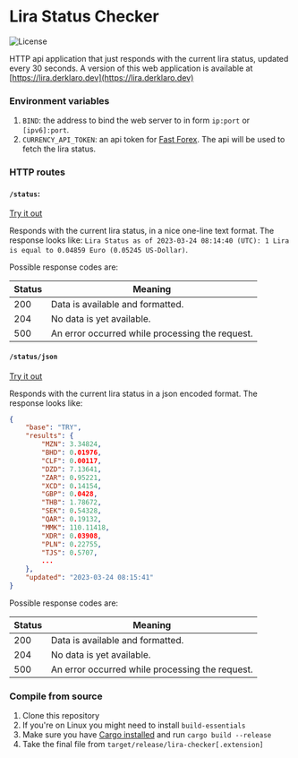 # Lira Status Checker

![License](https://img.shields.io/github/license/derklaro/lira-checker)

HTTP api application that just responds with the current lira status, updated every 30 seconds. A version of this web
application is available at [https://lira.derklaro.dev](https://lira.derklaro.dev)

### Environment variables

1. `BIND`: the address to bind the web server to in form `ip:port` or `[ipv6]:port`.
2. `CURRENCY_API_TOKEN`: an api token for [Fast Forex](https://www.fastforex.io/). The api will be used to fetch the lira status.

### HTTP routes

#### `/status`:

[Try it out](https://lira.derklaro.dev/status)

Responds with the current lira status, in a nice one-line text format. The response looks like: `Lira Status as of 2023-03-24 08:14:40 (UTC): 1 Lira is equal to 0.04859 Euro (0.05245 US-Dollar)`.

Possible response codes are:

| Status | Meaning                                         |
|--------|-------------------------------------------------|
| 200    | Data is available and formatted.                |
| 204    | No data is yet available.                       |
| 500    | An error occurred while processing the request. |

#### `/status/json`

[Try it out](https://lira.derklaro.dev/status/json)

Responds with the current lira status in a json encoded format. The response looks like:
```json
{
    "base": "TRY",
    "results": {
        "MZN": 3.34824,
        "BHD": 0.01976,
        "CLF": 0.00117,
        "DZD": 7.13641,
        "ZAR": 0.95221,
        "XCD": 0.14154,
        "GBP": 0.0428,
        "THB": 1.78672,
        "SEK": 0.54328,
        "QAR": 0.19132,
        "MMK": 110.11418,
        "XDR": 0.03908,
        "PLN": 0.22755,
        "TJS": 0.5707,
        ...
    },
    "updated": "2023-03-24 08:15:41"
}
```

Possible response codes are:

| Status | Meaning                                         |
|--------|-------------------------------------------------|
| 200    | Data is available and formatted.                |
| 204    | No data is yet available.                       |
| 500    | An error occurred while processing the request. |

### Compile from source

1. Clone this repository
2. If you're on Linux you might need to install `build-essentials`
3. Make sure you have [Cargo installed](https://doc.rust-lang.org/cargo/getting-started/installation.html) and run `cargo build --release`
4. Take the final file from `target/release/lira-checker[.extension]`
